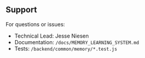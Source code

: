 ## Support

For questions or issues:

- Technical Lead: Jesse Niesen
- Documentation: `/docs/MEMORY_LEARNING_SYSTEM.md`
- Tests: `/backend/common/memory/*.test.js`
